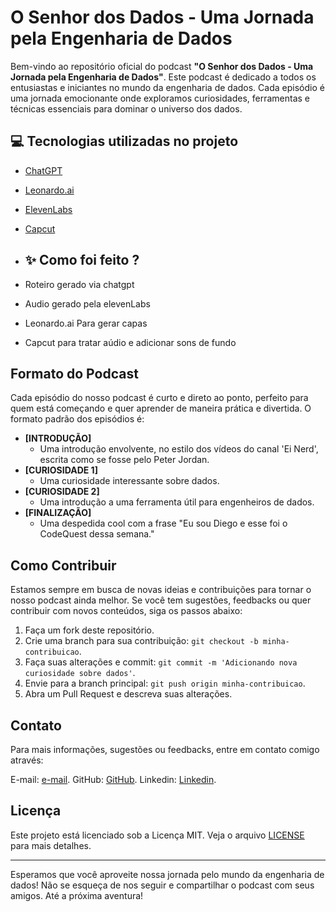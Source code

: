 # O Senhor dos Dados - Uma Jornada pela Engenharia de Dados

Bem-vindo ao repositório oficial do podcast **"O Senhor dos Dados - Uma Jornada pela Engenharia de Dados"**. Este podcast é dedicado a todos os entusiastas e iniciantes no mundo da engenharia de dados. Cada episódio é uma jornada emocionante onde exploramos curiosidades, ferramentas e técnicas essenciais para dominar o universo dos dados.

## 💻 Tecnologias utilizadas no projeto

- [ChatGPT](https://chat.openai.com/) 
- [Leonardo.ai](https://app.leonardo.ai/)
- [ElevenLabs](https://beta.elevenlabs.io/)
- [Capcut](https://www.capcut.com/pt-br/)

- ## ✨ Como foi feito ?

- Roteiro gerado via chatgpt
- Audio gerado pela elevenLabs
- Leonardo.ai Para gerar capas
- Capcut para tratar aúdio e adicionar sons de fundo

## Formato do Podcast

Cada episódio do nosso podcast é curto e direto ao ponto, perfeito para quem está começando e quer aprender de maneira prática e divertida. O formato padrão dos episódios é:

- **[INTRODUÇÃO]**
  - Uma introdução envolvente, no estilo dos vídeos do canal 'Ei Nerd', escrita como se fosse pelo Peter Jordan.
- **[CURIOSIDADE 1]**
  - Uma curiosidade interessante sobre dados.
- **[CURIOSIDADE 2]**
  - Uma introdução a uma ferramenta útil para engenheiros de dados.
- **[FINALIZAÇÃO]**
  - Uma despedida cool com a frase "Eu sou Diego e esse foi o CodeQuest dessa semana."


## Como Contribuir

Estamos sempre em busca de novas ideias e contribuições para tornar o nosso podcast ainda melhor. Se você tem sugestões, feedbacks ou quer contribuir com novos conteúdos, siga os passos abaixo:

1. Faça um fork deste repositório.
2. Crie uma branch para sua contribuição: `git checkout -b minha-contribuicao`.
3. Faça suas alterações e commit: `git commit -m 'Adicionando nova curiosidade sobre dados'`.
4. Envie para a branch principal: `git push origin minha-contribuicao`.
5. Abra um Pull Request e descreva suas alterações.

## Contato

Para mais informações, sugestões ou feedbacks, entre em contato comigo através:

E-mail: [e-mail](diegopmenezes@hotmail.com).
GitHub: [GitHub](https://github.com/DiegoPablo2021/).
Linkedin: [Linkedin](https://www.linkedin.com/in/diego-pablo/).

## Licença

Este projeto está licenciado sob a Licença MIT. Veja o arquivo [LICENSE](LICENSE) para mais detalhes.

---

Esperamos que você aproveite nossa jornada pelo mundo da engenharia de dados! Não se esqueça de nos seguir e compartilhar o podcast com seus amigos. Até a próxima aventura!
